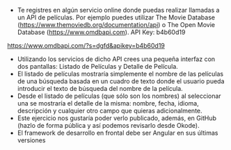 - Te registres en algún servicio online donde puedas realizar llamadas a un API de películas. Por ejemplo puedes utilizar The Movie Database (https://www.themoviedb.org/documentation/api) o The Open Movie Database (https://www.omdbapi.com).
API Key: b4b60d19

https://www.omdbapi.com/?s=dgfd&apikey=b4b60d19


- Utilizando los servicios de dicho API crees una pequeña interfaz con dos pantallas: Listado de Películas y Detalle de Película.
- El listado de películas mostraría simplemente el nombre de las películas de una búsqueda basada en un cuadro de texto donde el usuario pueda introducir el texto de búsqueda del nombre de la película.
- Desde el listado de películas (que sólo son los nombres) al seleccionar una se mostraría el detalle de la misma: nombre, fecha, idioma, descripción y cualquier otro campo que quieras adicionalmente.
- Este ejercicio nos gustaría poder verlo publicado, además, en GitHub (hazlo de forma pública y así podemos revisarlo desde Okode).
- El framework de desarrollo en frontal debe ser Angular en sus últimas versiones